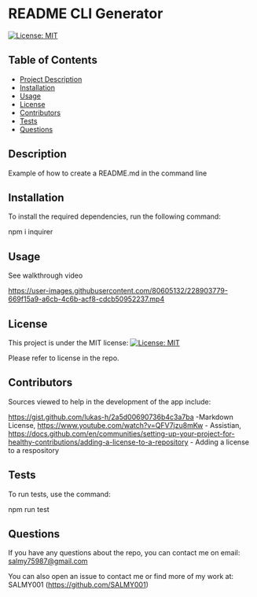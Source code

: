 # README CLI Generator

  [![License: MIT](https://img.shields.io/badge/License-MIT-yellow.svg)](https://opensource.org/licenses/MIT)

  ## Table of Contents
  - [Project Description](#Description)
  - [Installation](#Installation)
  - [Usage](#Usage)
  - [License](#License)
  - [Contributors](#Contributors)
  - [Tests](#Tests)
  - [Questions](#Questions)

  ## Description
  Example of how to create a README.md in the command line

  ## Installation
  To install the required dependencies, run the following command: 

  npm i inquirer

  ## Usage
  See walkthrough video
  

https://user-images.githubusercontent.com/80605132/228903779-669f15a9-a6cb-4c6b-acf8-cdcb50952237.mp4



  ## License
  This project is under the MIT license:
  [![License: MIT](https://img.shields.io/badge/License-MIT-yellow.svg)](https://opensource.org/licenses/MIT)

  Please refer to license in the repo.


  ## Contributors
  Sources viewed to help in the development of the app include: 

  https://gist.github.com/lukas-h/2a5d00690736b4c3a7ba -Markdown License, https://www.youtube.com/watch?v=QFV7jzu8mKw - Assistian, https://docs.github.com/en/communities/setting-up-your-project-for-healthy-contributions/adding-a-license-to-a-repository - Adding a license to a respository


  ## Tests
  To run tests, use the command: 
  
  npm run test

  ## Questions
  If you have any questions about the repo, you can contact me on email: salmy75987@gmail.com

  You can also open an issue to contact me or find more of my work at: SALMY001 (https://github.com/SALMY001)
